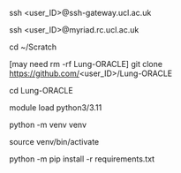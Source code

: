 ssh <user_ID>@ssh-gateway.ucl.ac.uk

ssh <user_ID>@myriad.rc.ucl.ac.uk

cd ~/Scratch

[may need rm -rf Lung-ORACLE]
git clone https://github.com/<user_ID>/Lung-ORACLE

cd Lung-ORACLE

module load python3/3.11

python -m venv venv

source venv/bin/activate

python -m pip install -r requirements.txt

